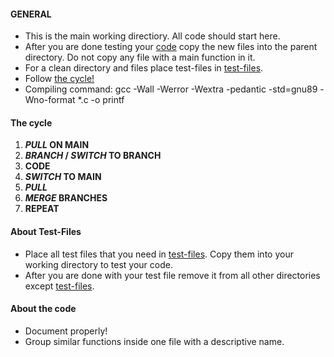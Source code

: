 #### GENERAL

- This is the main working directiory. All code should start here.
- After you are done testing your [code](#about-the-code "About the code") copy the new files
    into the parent directory. Do not copy any file with a 
    main function in it.
- For a clean directory and files place test-files in [test-files](#about-test-files "About Test-Files").
- Follow [the cycle!](#the-cycle "The cycle")
- Compiling command: gcc -Wall -Werror -Wextra -pedantic -std=gnu89 -Wno-format *.c -o printf

#### The cycle

1. ***PULL* ON MAIN**
2. ***BRANCH* / *SWITCH* TO BRANCH**
3. **CODE**
4. ***SWITCH* TO MAIN**
5. ***PULL***
6. ***MERGE* BRANCHES**
7. **REPEAT**

#### About **Test-Files**

- Place all test files that you need in [test-files](../testfiles "test-files directory"). Copy them
    into your working directory to test your code.
- After you are done with your test file remove it from all other
    directories except [test-files](../testfiles "test-files directory").

#### About the code

- Document properly!
- Group similar functions inside one file with a
    descriptive name.
